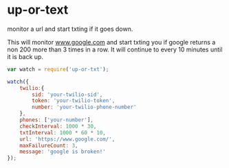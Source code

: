 up-or-text
==========

monitor a url and start txting if it goes down.

This will monitor www.google.com and start txting you if google returns a non 200 more than 3 times in a row.  It will continue to every 10 minutes until it is back up.


```js
var watch = require('up-or-txt');

watch({
	twilio:{
		sid: 'your-twilio-sid',
		token: 'your-twilio-token',
		number: 'your-twilio-phone-number'
	},
	phones: ['your-number'],
	checkInterval: 1000 * 30,
	txtInterval: 1000 * 60 * 10,
	url: 'https://www.google.com/',
	maxFailureCount: 3,
	message: 'google is broken!'
});
```
